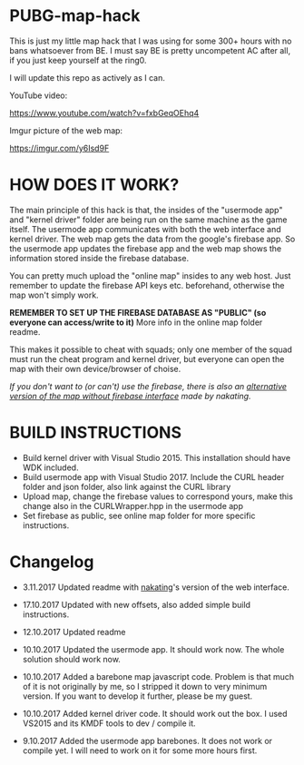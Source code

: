 # PUBG-map-hack

This is just my little map hack that I was using for some 300+ hours with no bans whatsoever from BE. I must say BE is pretty uncompetent AC after all, if you just keep yourself at the ring0.

I will update this repo as actively as I can.

YouTube video:

https://www.youtube.com/watch?v=fxbGeqOEhq4

Imgur picture of the web map:

https://imgur.com/y6Isd9F


# HOW DOES IT WORK?

The main principle of this hack is that, the insides of the "usermode app" and "kernel driver" folder are being run on the same machine as the game itself. The usermode app communicates with both the web interface and kernel driver. The web map gets the data from the google's firebase app. So the usermode app updates the firebase app and the web map shows the information stored inside the firebase database.

You can pretty much upload the "online map" insides to any web host. Just remember to update the firebase API keys etc. beforehand, otherwise the map won't simply work.

**REMEMBER TO SET UP THE FIREBASE DATABASE AS "PUBLIC" (so everyone can access/write to it)** More info in the online map folder readme.

This makes it possible to cheat with squads; only one member of the squad must run the cheat program and kernel driver, but everyone can open the map with their own device/browser of choise.

*If you don't want to (or can't) use the firebase, there is also an [alternative version of the map without firebase interface](https://github.com/nakating/PUBG-maphack-map) made by nakating.*

# BUILD INSTRUCTIONS

 - Build kernel driver with Visual Studio 2015. This installation should have WDK included.
 - Build usermode app with Visual Studio 2017. Include the CURL header folder and json folder, also link against the CURL library
 - Upload map, change the firebase values to correspond yours, make this change also in the CURLWrapper.hpp in the usermode app
 - Set firebase as public, see online map folder for more specific instructions.


# Changelog

* 3.11.2017 Updated readme with [nakating](https://github.com/nakating)'s version of the web interface.

* 17.10.2017 Updated with new offsets, also added simple build instructions.

* 12.10.2017 Updated readme

* 10.10.2017 Updated the usermode app. It should work now. The whole solution should work now.

* 10.10.2017 Added a barebone map javascript code. Problem is that much of it is not originally by me, so I stripped it down to very minimum version. If you want to develop it further, please be my guest.

* 10.10.2017 Added kernel driver code. It should work out the box. I used VS2015 and its KMDF tools to dev / compile it.

* 9.10.2017 Added the usermode app barebones. It does not work or compile yet. I will need to work on it for some more hours first.

